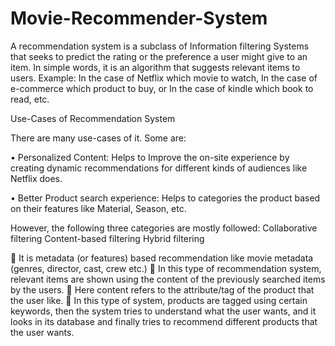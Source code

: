 # Movie-Recommender-System

A recommendation system is a subclass of Information filtering Systems that seeks to predict the rating or the preference a user might give to an item. 
In simple words, it is an algorithm that suggests relevant items to users. 
Example: 
	In the case of Netflix which movie to watch, 
	In the case of e-commerce which product to buy, or 
	In the case of kindle which book to read, etc.

Use-Cases of Recommendation System

There are many use-cases of it. Some are:

•	Personalized Content: 
    Helps to Improve the on-site experience by creating dynamic recommendations for different kinds of audiences like Netflix does.

•	Better Product search experience: 
    Helps to categories the product based on their features like Material, Season, etc.

However, the following three categories are mostly followed:
	Collaborative filtering
	Content-based filtering
	Hybrid filtering


	It is metadata (or features) based recommendation like movie metadata (genres, director, cast, crew etc.)
	In this type of recommendation system, relevant items are shown using the content of the previously searched items by the users. 
	Here content refers to the attribute/tag of the product that the user like. 
	In this type of system, products are tagged using certain keywords, then the system tries to understand what the user wants, and it looks in its database and finally tries to recommend different products that the user wants.






